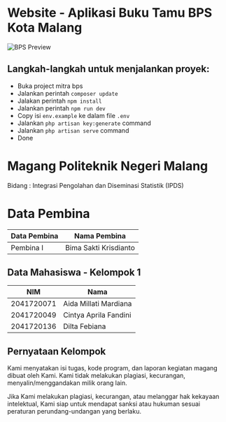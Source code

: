 # Website - Aplikasi Buku Tamu BPS Kota Malang

![BPS Preview](https://cdn.antaranews.com/cache/730x487/2020/01/02/IMG_5862.jpg)

## Langkah-langkah untuk menjalankan proyek:

-   Buka project mitra bps
-   Jalankan perintah `composer update` 
-   Jalakan perintah `npm install`
-   Jalankan perintah `npm run dev`
-   Copy isi `env.example` ke dalam file `.env`
-   Jalankan `php artisan key:generate` command
-   Jalankan `php artisan serve` command
-   Done

# Magang Politeknik Negeri Malang
Bidang :  Integrasi Pengolahan dan Diseminasi Statistik (IPDS)

# Data Pembina

| Data Pembina | Nama Pembina |
|--|--|
| Pembina I | Bima Sakti Krisdianto |

## Data Mahasiswa - Kelompok 1

| NIM | Nama |
|--|--|
| 2041720071 | Aida Millati Mardiana |
| 2041720049 | Cintya Aprila Fandini |
| 2041720136 | Dilta Febiana | 

## Pernyataan Kelompok
Kami menyatakan isi tugas, kode program, dan laporan kegiatan magang dibuat oleh Kami. Kami tidak melakukan plagiasi, kecurangan, menyalin/menggandakan milik orang lain.

Jika Kami melakukan plagiasi, kecurangan, atau melanggar hak kekayaan intelektual, Kami siap untuk mendapat sanksi atau hukuman sesuai peraturan perundang-undangan yang berlaku.
